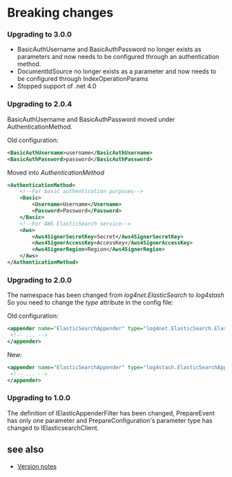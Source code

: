 
Breaking changes
=====================
<!-- ---
layout: docs
title: Breaking Changes
description: List of breaking changes
redirect_from: "/breaking/"
--- -->

### __Upgrading to 3.0.0__
* BasicAuthUsername and BasicAuthPassword no longer exists as parameters and now needs to be configured through an authentication method.
* DocumentIdSource no longer exists as a parameter and now needs to be configured through IndexOperationParams
* Stopped support of .net 4.0


### __Upgrading to 2.0.4__ 
BasicAuthUsername and BasicAuthPassword moved under AuthenticationMethod.

Old configuration:
```xml
<BasicAuthUsername>username</BasicAuthUsername>
<BasicAuthPassword>password</BasicAuthPassword>
```

Moved into *AuthenticationMethod*
```xml
<AuthenticationMethod>
    <!--For basic authentication purposes-->
    <Basic>
        <Username>Username</Username>
        <Password>Password</Password>
    </Basic>
    <!--For AWS ElasticSearch service-->
    <Aws>
        <Aws4SignerSecretKey>Secret</Aws4SignerSecretKey>
        <Aws4SignerAccessKey>AccessKey</Aws4SignerAccessKey>
        <Aws4SignerRegion>Region</Aws4SignerRegion>
    </Aws>
</AuthenticationMethod>
```

### __Upgrading to 2.0.0__ 
The namespace has been changed from _log4net.ElasticSearch_ to _log4stash_ 
So you need to change the *type* attribute in the config file:

Old configuration:
```xml
<appender name="ElasticSearchAppender" type="log4net.ElasticSearch.ElasticSearchAppender, log4stash">
 <!-- ... -->
</appender>
```

New:
```xml
<appender name="ElasticSearchAppender" type="log4stash.ElasticSearchAppender, log4stash">
 <!-- ... -->
</appender>
```

### __Upgrading to 1.0.0__ 
The definition of IElasticAppenderFilter has been changed, PrepareEvent has only one parameter and PrepareConfiguration's parameter type has changed to IElasticsearchClient.


## see also 
* [Version notes](https://github.com/urielha/log4stash/blob/master/docs/version_notes.md)


